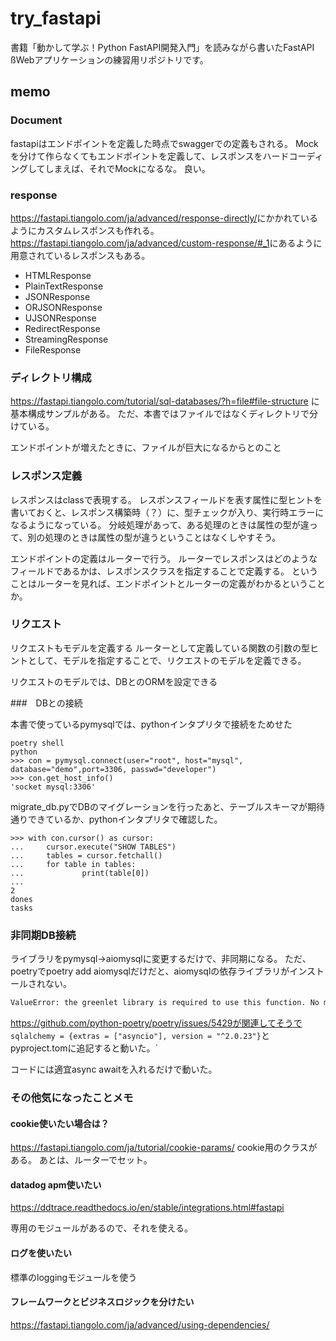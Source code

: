 # try_fastapi

書籍「動かして学ぶ！Python FastAPI開発入門」を読みながら書いたFastAPI ßWebアプリケーションの練習用リポジトリです。

## memo

### Document

fastapiはエンドポイントを定義した時点でswaggerでの定義もされる。
Mockを分けて作らなくてもエンドポイントを定義して、レスポンスをハードコーディングしてしまえば、それでMockになるな。
良い。

### response

<https://fastapi.tiangolo.com/ja/advanced/response-directly/>にかかれているようにカスタムレスポンスも作れる。
<https://fastapi.tiangolo.com/ja/advanced/custom-response/#_1>にあるように用意されているレスポンスもある。

* HTMLResponse
* PlainTextResponse
* JSONResponse
* ORJSONResponse
* UJSONResponse
* RedirectResponse
* StreamingResponse
* FileResponse

### ディレクトリ構成

<https://fastapi.tiangolo.com/tutorial/sql-databases/?h=file#file-structure>
に基本構成サンプルがある。
ただ、本書ではファイルではなくディレクトリで分けている。

エンドポイントが増えたときに、ファイルが巨大になるからとのこと

### レスポンス定義

レスポンスはclassで表現する。
レスポンスフィールドを表す属性に型ヒントを書いておくと、レスポンス構築時（？）に、型チェックが入り、実行時エラーになるようになっている。
分岐処理があって、ある処理のときは属性の型が違って、別の処理のときは属性の型が違うということはなくしやすそう。

エンドポイントの定義はルーターで行う。
ルーターでレスポンスはどのようなフィールドであるかは、レスポンスクラスを指定することで定義する。
ということはルーターを見れば、エンドポイントとルーターの定義がわかるということか。

### リクエスト

リクエストもモデルを定義する
ルーターとして定義している関数の引数の型ヒントとして、モデルを指定することで、リクエストのモデルを定義できる。

リクエストのモデルでは、DBとのORMを設定できる

###　DBとの接続

本書で使っているpymysqlでは、pythonインタプリタで接続をためせた

```shell
poetry shell
python
>>> con = pymysql.connect(user="root", host="mysql", database="demo",port=3306, passwd="developer")
>>> con.get_host_info()
'socket mysql:3306'
```

migrate_db.pyでDBのマイグレーションを行ったあと、テーブルスキーマが期待通りできているか、pythonインタプリタで確認した。

```shell
>>> with con.cursor() as cursor:
...     cursor.execute("SHOW TABLES")
...     tables = cursor.fetchall()
...     for table in tables:
...             print(table[0])
...
2
dones
tasks
```

### 非同期DB接続

ライブラリをpymysql->aiomysqlに変更するだけで、非同期になる。
ただ、poetryでpoetry add aiomysqlだけだと、aiomysqlの依存ライブラリがインストールされない。
```zsh
ValueError: the greenlet library is required to use this function. No module named 'greenlet'
```
https://github.com/python-poetry/poetry/issues/5429が関連してそうで
`sqlalchemy = {extras = ["asyncio"], version = "^2.0.23"}`とpyproject.tomに追記すると動いた。`

コードには適宜async awaitを入れるだけで動いた。


### その他気になったことメモ

#### cookie使いたい場合は？
<https://fastapi.tiangolo.com/ja/tutorial/cookie-params/>
cookie用のクラスがある。
あとは、ルーターでセット。

#### datadog apm使いたい
<https://ddtrace.readthedocs.io/en/stable/integrations.html#fastapi>

専用のモジュールがあるので、それを使える。

#### ログを使いたい

標準のloggingモジュールを使う

#### フレームワークとビジネスロジックを分けたい

<https://fastapi.tiangolo.com/ja/advanced/using-dependencies/>

